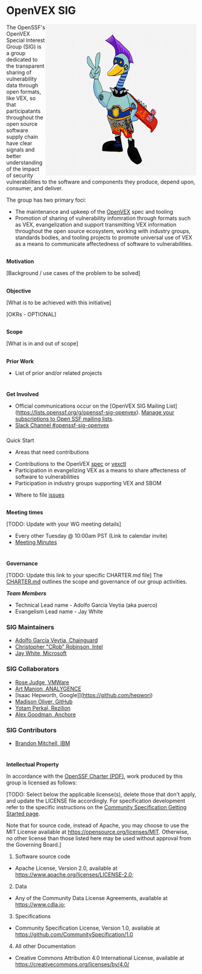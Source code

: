 # **OpenVEX SIG**
<img align="right" src="https://github.com/ossf/OpenVEX/blob/main/OSSF-VEX.png" width="400" height="400">

The OpenSSF's OpenVEX Special Interest Group (SIG) is a group dedicated to the transparent sharing of vulnerability data through open formats, like VEX, so that participatants throughout the open source software supply chain have clear signals and better understanding of the impact of security vulnerabilities to the software and components they produce, depend upon, consumer, and deliver.

The group has two primary foci:
- The maintenance and upkeep of the [OpenVEX](https://github.com/openvex) spec and tooling
- Promotion of sharing of vulnerability infomration through formats such as VEX, evangelization and support transmitting VEX information throughout the open source ecosystem, working with industry groups, standards bodies, and tooling projects to promote universal use of VEX as a means to communicate affectedness of software to vulnerabilities. 


## 
**Motivation**

[Background / use cases of the problem to be solved]


## 
**Objective**

[What is to be achieved with this initiative]

[OKRs - OPTIONAL]


## 
**Scope**

[What is in and out of scope]


## 
**Prior Work**

*   List of prior and/or related projects

# 
**Get Involved**

*   Official communications occur on the [OpenVEX SIG Mailing List] (https://lists.openssf.org/g/openssf-sig-openvex).
[Manage your subscriptions to Open SSF mailing lists](https://lists.openssf.org/g/main/subgroups).
*   [Slack Channel #openssf-sig-openvex](https://openssf.slack.com/archives/C05009RHCNT)

### 
Quick Start

*   Areas that need contributions
- Contributions to the OpenVEX [spec](https://github.com/openvex/spec/blob/main/OPENVEX-SPEC.md)  or [vexctl](https://github.com/openvex/vexctl)
- Participation in evangelizing VEX as a means to share affecteness of software to vulnerabilities
- Participation in industry groups supporting VEX and SBOM
*   Where to file [issues](https://github.com/ossf/OpenVEX/issues)


## 
**Meeting times**

[TODO: Update with your WG meeting details]
*   Every other Tuesday @ 10:00am PST (Link to calendar invite)
*   [Meeting Minutes](https://docs.google.com/document/d/1uXQI1vI5_HyOvxHMexrnTY_ruBrynbPl5yOd1UM4g3A/edit#heading=h.yworp6sxzb6g)

# 
**Governance**

[TODO: Update this link to your specific CHARTER.md file]
The [CHARTER.md](https://github.com/ossf/project-template/blob/main/CHARTER.md) outlines the scope and governance of our group activities.

***Team Members***

*   Technical Lead name - Adolfo García Veytia (aka puerco)
*   Evangelism Lead name - Jay White


### SIG Maintainers
- [Adolfo García Veytia, Chainguard](https://github.com/puerco)
- [Christopher "CRob" Robinson, Intel](https://github.com/SecurityCRob)
- [Jay White, Microsoft](https://github.com/camaleon2016)



### SIG Collaborators
- [Rose Judge, VMWare](https://github.com/rnjudge)
- [Art Manion, ANALYGENCE](https://github.com/zmanion)
- [Isaac Hepworth, Google]](https://github.com/hepwori)
- [Madison Oliver, GitHub](https://github.com/taladrane)
- [Yotam Perkal, Rezilion](https://github.com/pyotam)
- [Alex Goodman, Anchore](https://github.com/wagoodman)


### SIG Contributors
 - [Brandon Mitchell, IBM](https://github.com/sudo-bmitch)



#
**Intellectual Property**

In accordance with the [OpenSSF Charter (PDF)](https://charter.openssf.org/), work produced by this group is licensed as follows:

[TODO: Select below the applicable license(s), delete those that don't apply, and update the LICENSE file accordingly. For specification development refer to the specific instructions on the [Community Specification Getting Started page](https://github.com/CommunitySpecification/1.0/blob/main/..Getting%20Started.md).

Note that for source code, instead of Apache, you may choose to use the MIT License available at https://opensource.org/licenses/MIT. Otherwise, no other license than those listed here may be used without approval from the Governing Board.]

1. Software source code
* Apache License, Version 2.0, available at https://www.apache.org/licenses/LICENSE-2.0;
2. Data
* Any of the Community Data License Agreements, available at https://www.cdla.io;
3. Specifications
* Community Specification License, Version 1.0, available at https://github.com/CommunitySpecification/1.0
4. All other Documentation
* Creative Commons Attribution 4.0 International License, available at https://creativecommons.org/licenses/by/4.0/
